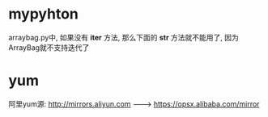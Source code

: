 # mypyhton
arraybag.py中, 如果没有 __iter__ 方法, 那么下面的 __str__ 方法就不能用了, 因为ArrayBag就不支持迭代了

# yum
阿里yum源: http://mirrors.aliyun.com ---> https://opsx.alibaba.com/mirror
